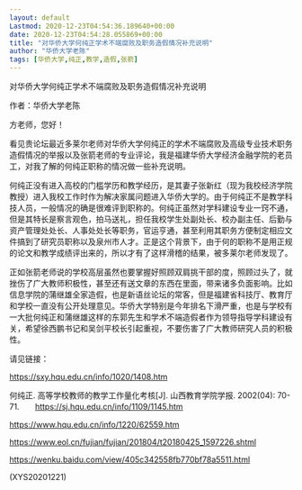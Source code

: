 ```yaml
---
layout: default
Lastmod: 2020-12-23T04:54:36.189640+00:00
date: 2020-12-23T04:54:28.055869+00:00
title: "对华侨大学何纯正学术不端腐败及职务造假情况补充说明"
author: "华侨大学老陈"
tags: [华侨大学,纯正,教学,造假,张箭]
---
```


对华侨大学何纯正学术不端腐败及职务造假情况补充说明

作者：华侨大学老陈

方老师，您好！

看见贵论坛最近多莱尔老师对华侨大学何纯正的学术不端腐败及高级专业技术职务造假情况的举报以及张箭老师的专业评论，我是福建华侨大学经济金融学院的老员工，对我了解的何纯正职称的情况做一些补充说明。

何纯正没有进入高校的门槛学历和教学经历，是其妻子张新红（现为我校经济学院教授）进入我校工作时作为解决家属问题进入华侨大学的。由于何纯正不是教学科技人员，一般情况的确是很难评到职称的。何纯正虽然对学科建设专业一窍不通，但是其特长是察言观色，拍马送礼，担任我校学生处副处长、校办副主任、后勤与资产管理处处长、人事处处长等职务，官运亨通，甚至利用其职务方便制定相应文件搞到了研究员职称以及泉州市人才。正是这个背景下，由于何的职称不是用正规的论文和教学成绩评出来的，所以才有了这样滑稽的结果，被多莱尔老师发现了。

正如张箭老师说的学校高层虽然也要掌握好照顾双肩挑干部的度，照顾过头了，就挫伤了广大教师积极性，甚至还有送文章的东西在里面，带来诸多负面影响。比如信息学院的蒲继雄全家造假，也是新语丝论坛的常客，但是福建省科技厅、教育厅和学校一直没有公开处理意见。华侨大学特别是今年排名下滑严重，也是与学校有一大批何纯正和蒲继雄这样的东郭先生和学术不端造假者作为领导指导学科建设有关，希望徐西鹏书记和吴剑平校长引起重视，不要伤害了广大教师研究人员的积极性。

请见链接：

https://sxy.hqu.edu.cn/info/1020/1408.htm

何纯正. 高等学校教师的教学工作量化考核[J]. 山西教育学院学报. 2002(04): 70-71.　　https://sj.hqu.edu.cn/info/1109/1145.htm

https://www.hqu.edu.cn/info/1220/62559.htm

https://www.eol.cn/fujian/fujian/201804/t20180425_1597226.shtml

https://wenku.baidu.com/view/405c342558fb770bf78a5511.html

(XYS20201221)

